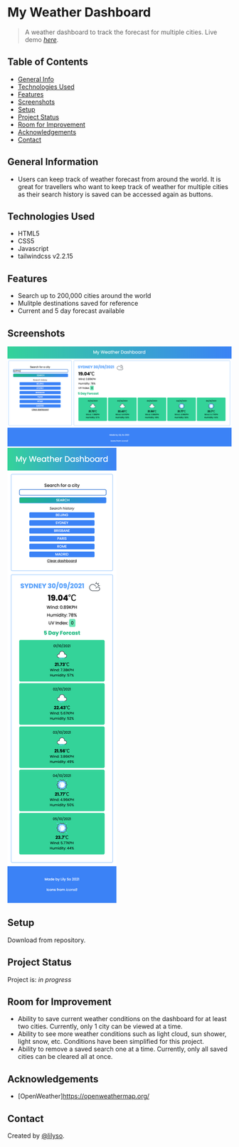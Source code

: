 # My Weather Dashboard

> A weather dashboard to track the forecast for multiple cities.
> Live demo [_here_](https://lilyso.github.io/weather-dashboard/).

## Table of Contents

- [General Info](#general-information)
- [Technologies Used](#technologies-used)
- [Features](#features)
- [Screenshots](#screenshots)
- [Setup](#setup)
- [Project Status](#project-status)
- [Room for Improvement](#room-for-improvement)
- [Acknowledgements](#acknowledgements)
- [Contact](#contact)

## General Information

- Users can keep track of weather forecast from around the world. It is great for travellers who want to keep track of weather for multiple cities as their search history is saved can be accessed again as buttons.

## Technologies Used

- HTML5
- CSS5
- Javascript
- tailwindcss v2.2.15

## Features

- Search up to 200,000 cities around the world
- Mulitple destinations saved for reference
- Current and 5 day forecast available

## Screenshots

![Weather Dashboard Desktop](assets/images/Weather-Dashboard-Desktop.png)
![Weather Dashboard Mobile](assets/images/Weather-Dashboard-Mobile.png)

## Setup

Download from repository.

## Project Status

Project is: _in progress_

## Room for Improvement

- Ability to save current weather conditions on the dashboard for at least two cities. Currently, only 1 city can be viewed at a time.
- Ability to see more weather conditions such as light cloud, sun shower, light snow, etc. Conditions have been simplified for this project.
- Ability to remove a saved search one at a time. Currently, only all saved cities can be cleared all at once.

## Acknowledgements

- [OpenWeather]https://openweathermap.org/

## Contact

Created by [@lilyso](https://github.com/lilyso).
